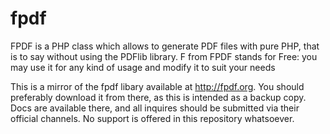 # fpdf
FPDF is a PHP class which allows to generate PDF files with pure PHP, that is to say without using the PDFlib library. F from FPDF stands for Free: you may use it for any kind of usage and modify it to suit your needs

This is a mirror of the fpdf libary available at http://fpdf.org. You should preferably download it from there, as this is intended as a backup copy. Docs are available there, and all inquires should be submitted via their official channels. No support is offered in this repository whatsoever.
